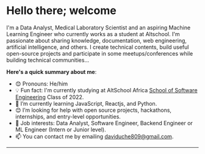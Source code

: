 # Hello there; welcome

I'm a Data Analyst, Medical Laboratory Scientist and an aspiring Machine Learning Engineer who currently works as a student at Altschool. I'm passionate about sharing knowledge, documentation, web engineering, artificial intelligence, and others. I create technical contents, build useful open-source projects and participate in some meetups/conferences while building technical communities...

**Here's a quick summary about me**:

- 😊 Pronouns: He/him
- 💡 Fun fact: I'm currently studying at AltSchool Africa [School of Software Engineering](https://altschoolafrica.com/schools/engineering) Class of 2022.
- 🌱 I’m currently learning JavaScript, Reactjs, and Python.
- 😊 I’m looking for help with open source projects, hackathons, internships, and entry-level opportunities.
- 💼 Job interests: Data Analyst, Software Engineer, Backend Engineer or ML Engineer (Intern or Junior level).
- 📫 You can contact me by emailing daviduche809@gmail.com.

---
